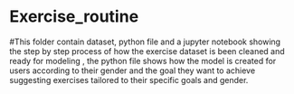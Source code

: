 # Exercise_routine 
#This folder contain dataset, python file and a jupyter notebook showing the step by step process of how the exercise dataset is been cleaned and ready for modeling , the python file shows how the model is created for users according to their gender and the goal they want to achieve suggesting exercises tailored to their specific goals and gender.
